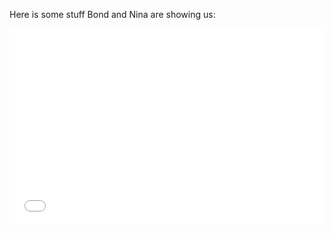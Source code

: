 Here is some stuff Bond and Nina are showing us:

<iframe width="100%" height="315" src="mt1/index.html" frameborder="0" allowfullscreen=""></iframe>

